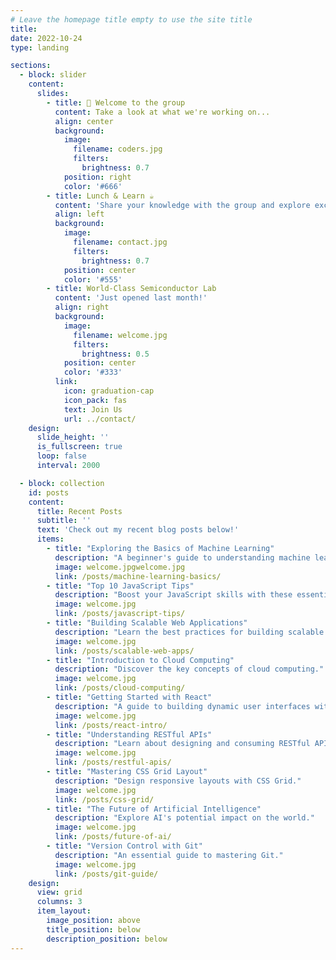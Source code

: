 ```yaml
---
# Leave the homepage title empty to use the site title
title:
date: 2022-10-24
type: landing

sections:
  - block: slider
    content:
      slides:
        - title: 👋 Welcome to the group
          content: Take a look at what we're working on...
          align: center
          background:
            image:
              filename: coders.jpg
              filters:
                brightness: 0.7
            position: right
            color: '#666'
        - title: Lunch & Learn ☕️
          content: 'Share your knowledge with the group and explore exciting new topics together!'
          align: left
          background:
            image:
              filename: contact.jpg
              filters:
                brightness: 0.7
            position: center
            color: '#555'
        - title: World-Class Semiconductor Lab
          content: 'Just opened last month!'
          align: right
          background:
            image:
              filename: welcome.jpg
              filters:
                brightness: 0.5
            position: center
            color: '#333'
          link:
            icon: graduation-cap
            icon_pack: fas
            text: Join Us
            url: ../contact/
    design:
      slide_height: ''
      is_fullscreen: true
      loop: false
      interval: 2000

  - block: collection
    id: posts
    content:
      title: Recent Posts
      subtitle: ''
      text: 'Check out my recent blog posts below!'
      items:
        - title: "Exploring the Basics of Machine Learning"
          description: "A beginner's guide to understanding machine learning concepts."
          image: welcome.jpgwelcome.jpg
          link: /posts/machine-learning-basics/
        - title: "Top 10 JavaScript Tips"
          description: "Boost your JavaScript skills with these essential tips."
          image: welcome.jpg
          link: /posts/javascript-tips/
        - title: "Building Scalable Web Applications"
          description: "Learn the best practices for building scalable applications."
          image: welcome.jpg
          link: /posts/scalable-web-apps/
        - title: "Introduction to Cloud Computing"
          description: "Discover the key concepts of cloud computing."
          image: welcome.jpg
          link: /posts/cloud-computing/
        - title: "Getting Started with React"
          description: "A guide to building dynamic user interfaces with React."
          image: welcome.jpg
          link: /posts/react-intro/
        - title: "Understanding RESTful APIs"
          description: "Learn about designing and consuming RESTful APIs."
          image: welcome.jpg
          link: /posts/restful-apis/
        - title: "Mastering CSS Grid Layout"
          description: "Design responsive layouts with CSS Grid."
          image: welcome.jpg
          link: /posts/css-grid/
        - title: "The Future of Artificial Intelligence"
          description: "Explore AI's potential impact on the world."
          image: welcome.jpg
          link: /posts/future-of-ai/
        - title: "Version Control with Git"
          description: "An essential guide to mastering Git."
          image: welcome.jpg
          link: /posts/git-guide/
    design:
      view: grid
      columns: 3
      item_layout:
        image_position: above
        title_position: below
        description_position: below
---
```

